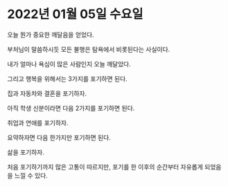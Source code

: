 # 2022년 01월 05일 수요일

오늘 뭔가 중요한 깨달음을 얻었다.

부처님이 말씀하시듯 모든 불행은 탐욕에서 비롯된다는 사실이다.

내가 얼마나 욕심이 많은 사람인지 오늘 깨달았다.

그리고 행복을 위해서는 3가지를 포기하면 된다.

집과 자동차와 결혼을 포기하자.

아직 학생 신분이라면 다음 2가지를 포기하면 된다.

취업과 연애를 포기하자.

요약하자면 다음 한가지만 포기하면 된다.

삶을 포기하자.

처음 포기하기까지 많은 고통이 따르지만, 포기를 한 이후의 순간부터 자유롭게 되었음을 느낄 수 있다.
